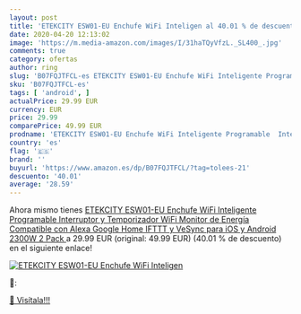 ```yaml
---
layout: post
title: 'ETEKCITY ESW01-EU Enchufe WiFi Inteligen al 40.01 % de descuento'
date: 2020-04-20 12:13:02
image: 'https://m.media-amazon.com/images/I/31haTQyVfzL._SL400_.jpg'
comments: true
category: ofertas
author: ring
slug: 'B07FQJTFCL-es ETEKCITY ESW01-EU Enchufe WiFi Inteligente Programable...'
sku: 'B07FQJTFCL-es'
tags: [ 'android', ]
actualPrice: 29.99 EUR
currency: EUR
price: 29.99
comparePrice: 49.99 EUR
prodname: 'ETEKCITY ESW01-EU Enchufe WiFi Inteligente Programable  Interruptor y Temporizador WiFi  Monitor de Energía  Compatible con Alexa  Google Home  IFTTT y VeSync para iOS y Android  2300W  2 Pack '
country: 'es'
flag: '🇪🇸'
brand: ''
buyurl: 'https://www.amazon.es/dp/B07FQJTFCL/?tag=tolees-21'
descuento: '40.01'
average: '28.59'
---
```


Ahora mismo tienes [ETEKCITY ESW01-EU Enchufe WiFi Inteligente Programable  Interruptor y Temporizador WiFi  Monitor de Energía  Compatible con Alexa  Google Home  IFTTT y VeSync para iOS y Android  2300W  2 Pack ](https://www.amazon.es/dp/B07FQJTFCL/?tag=tolees-21) a 29.99 EUR (original: 49.99 EUR) (40.01 %  de descuento) en el siguiente enlace!

[![ETEKCITY ESW01-EU Enchufe WiFi Inteligen](https://m.media-amazon.com/images/I/31haTQyVfzL._SL400_.jpg)](https://www.amazon.es/dp/B07FQJTFCL/?tag=tolees-21)

🔎:


[🛒 Visítala!!!](https://www.amazon.es/dp/B07FQJTFCL/?tag=tolees-21)
